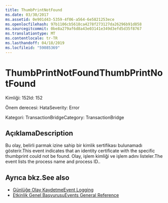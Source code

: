 ```yaml
---
title: ThumbPrintNotFound
ms.date: 03/30/2017
ms.assetid: 0e901d43-5359-4f06-a564-6e5821253ece
ms.openlocfilehash: 97b1106cb5618ca4278f273127da26296b91d858
ms.sourcegitcommit: 0be8a279af6d8a43e03141e349d3efd5d35f8767
ms.translationtype: MT
ms.contentlocale: tr-TR
ms.lasthandoff: 04/18/2019
ms.locfileid: "59085369"
---
```

# <a name="thumbprintnotfound"></a><span data-ttu-id="5fa14-102">ThumbPrintNotFound</span><span class="sxs-lookup"><span data-stu-id="5fa14-102">ThumbPrintNotFound</span></span>
<span data-ttu-id="5fa14-103">Kimliği: 152</span><span class="sxs-lookup"><span data-stu-id="5fa14-103">Id: 152</span></span>  
  
 <span data-ttu-id="5fa14-104">Önem derecesi: Hata</span><span class="sxs-lookup"><span data-stu-id="5fa14-104">Severity: Error</span></span>  
  
 <span data-ttu-id="5fa14-105">Kategori: TransactionBridge</span><span class="sxs-lookup"><span data-stu-id="5fa14-105">Category: TransactionBridge</span></span>  
  
## <a name="description"></a><span data-ttu-id="5fa14-106">Açıklama</span><span class="sxs-lookup"><span data-stu-id="5fa14-106">Description</span></span>  
 <span data-ttu-id="5fa14-107">Bu olay, belirli parmak izine sahip bir kimlik sertifikası bulunamadı gösterir.</span><span class="sxs-lookup"><span data-stu-id="5fa14-107">This event indicates that an identity certificate with the specific thumbprint could not be found.</span></span> <span data-ttu-id="5fa14-108">Olay, işlem kimliği ve işlem adını listeler.</span><span class="sxs-lookup"><span data-stu-id="5fa14-108">The event lists the process name and process ID..</span></span>  
  
## <a name="see-also"></a><span data-ttu-id="5fa14-109">Ayrıca bkz.</span><span class="sxs-lookup"><span data-stu-id="5fa14-109">See also</span></span>

- [<span data-ttu-id="5fa14-110">Günlüğe Olay Kaydetme</span><span class="sxs-lookup"><span data-stu-id="5fa14-110">Event Logging</span></span>](../../../../../docs/framework/wcf/diagnostics/event-logging/index.md)
- [<span data-ttu-id="5fa14-111">Etkinlik Genel Başvurusu</span><span class="sxs-lookup"><span data-stu-id="5fa14-111">Events General Reference</span></span>](../../../../../docs/framework/wcf/diagnostics/event-logging/events-general-reference.md)
